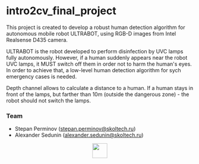 # intro2cv_final_project
This project is created to develop a robust human detection algorithm for autonomous mobile robot ULTRABOT, using RGB-D images from Intel Realsense D435 camera. 

ULTRABOT is the robot developed to perform disinfection by UVC lamps fully autonomously. However, if a human suddenly appears near the robot UVC lamps, it MUST switch off them in order not to harm the human's eyes. In order to achieve that, a low-level human detection algorithm for sych emergency cases is needed.

Depth channel allows to calculate a distance to a human. If a human stays in front of the lamps, but farther than 10m (outside the dangerous zone) - the robot should not switch the lamps.

### Team
- Stepan Perminov (stepan.perminov@skoltech.ru)
- Alexander Sedunin (alexander.sedunin@skoltech.ru)

<p align="center">
<img src="https://old.sk.ru/resized-image.ashx/__size/550x0/__key/telligent-evolution-components-attachments/13-50-00-00-00-02-16-56/skoltech-rastr-ENG.png" height="40">
</p>
